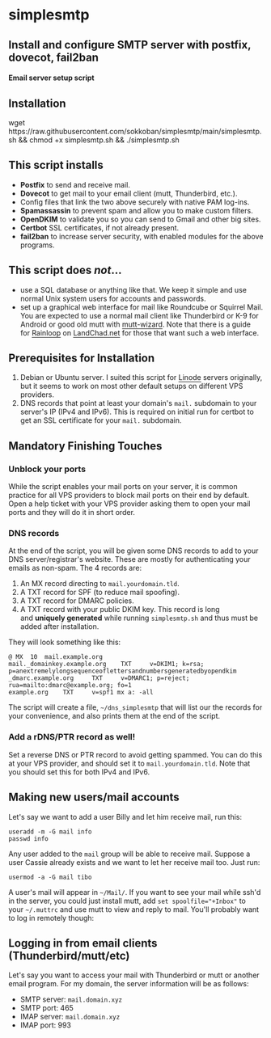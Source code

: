 # simplesmtp
<h2>Install and configure SMTP server with postfix, dovecot, fail2ban</h2>

<h4>Email server setup script</h4>
<h2>Installation</h2>
<p>wget https://raw.githubusercontent.com/sokkoban/simplesmtp/main/simplesmtp.sh && chmod +x simplesmtp.sh && ./simplesmtp.sh</p>
<h2 style="text-align:start">This script installs</h2>

<ul>
	<li><strong>Postfix</strong>&nbsp;to send and receive mail.</li>
	<li><strong>Dovecot</strong>&nbsp;to get mail to your email client (mutt, Thunderbird, etc.).</li>
	<li>Config files that link the two above securely with native PAM log-ins.</li>
	<li><strong>Spamassassin</strong>&nbsp;to prevent spam and allow you to make custom filters.</li>
	<li><strong>OpenDKIM</strong>&nbsp;to validate you so you can send to Gmail and other big sites.</li>
	<li><strong>Certbot</strong>&nbsp;SSL certificates, if not already present.</li>
	<li><strong>fail2ban</strong>&nbsp;to increase server security, with enabled modules for the above programs.</li>
</ul>

<h2 style="text-align:start">This script does&nbsp;<em>not</em>...</h2>

<ul>
	<li>use a SQL database or anything like that. We keep it simple and use normal Unix system users for accounts and passwords.</li>
	<li>set up a graphical web interface for mail like Roundcube or Squirrel Mail. You are expected to use a normal mail client like Thunderbird or K-9 for Android or good old mutt with&nbsp;<a href="https://github.com/lukesmithxyz/mutt-wizard" style="box-sizing: border-box; background-color: transparent; color: var(--fgColor-accent, var(--color-accent-fg)); text-decoration: underline; text-underline-offset: 0.2rem;">mutt-wizard</a>. Note that there is a guide for&nbsp;<a href="https://landchad.net/rainloop/" rel="nofollow" style="box-sizing: border-box; background-color: transparent; color: var(--fgColor-accent, var(--color-accent-fg)); text-decoration: underline; text-underline-offset: 0.2rem;">Rainloop</a>&nbsp;on&nbsp;<a href="https://landchad.net/" rel="nofollow" style="box-sizing: border-box; background-color: transparent; color: var(--fgColor-accent, var(--color-accent-fg)); text-decoration: underline; text-underline-offset: 0.2rem;">LandChad.net</a>&nbsp;for those that want such a web interface.</li>
</ul>

<h2 style="text-align:start">Prerequisites for Installation</h2>

<ol>
	<li>Debian or Ubuntu server. I suited this script for <a href="https://www.vultr.com/?ref=8940911-8H" rel="nofollow" style="box-sizing: border-box; background-color: transparent; color: var(--fgColor-accent, var(--color-accent-fg)); text-decoration: underline; text-underline-offset: 0.2rem;">Linode</a> servers originally, but it seems to work on most other default setups on different VPS providers.</li>
	<li>DNS records that point at least your domain&#39;s&nbsp;<code>mail.</code>&nbsp;subdomain to your server&#39;s IP (IPv4 and IPv6). This is required on initial run for certbot to get an SSL certificate for your&nbsp;<code>mail.</code>&nbsp;subdomain.</li>
</ol>

<h2 style="text-align:start">Mandatory Finishing Touches</h2>

<h3 style="text-align:start">Unblock your ports</h3>

<p style="text-align:start">While the script enables your mail ports on your server, it is common practice for all VPS providers to block mail ports on their end by default. Open a help ticket with your VPS provider asking them to open your mail ports and they will do it in short order.</p>

<h3 style="text-align:start">DNS records</h3>

<p style="text-align:start">At the end of the script, you will be given some DNS records to add to your DNS server/registrar&#39;s website. These are mostly for authenticating your emails as non-spam. The 4 records are:</p>

<ol>
	<li>An MX record directing to&nbsp;<code>mail.yourdomain.tld</code>.</li>
	<li>A TXT record for SPF (to reduce mail spoofing).</li>
	<li>A TXT record for DMARC policies.</li>
	<li>A TXT record with your public DKIM key. This record is long and&nbsp;<strong>uniquely generated</strong>&nbsp;while running&nbsp;<code>simplesmtp.sh</code>&nbsp;and thus must be added after installation.</li>
</ol>

<p style="text-align:start">They will look something like this:</p>

<pre>
<code>@	MX	10	mail.example.org
mail._domainkey.example.org    TXT     v=DKIM1; k=rsa; p=anextremelylongsequenceoflettersandnumbersgeneratedbyopendkim
_dmarc.example.org     TXT     v=DMARC1; p=reject; rua=mailto:dmarc@example.org; fo=1
example.org    TXT     v=spf1 mx a: -all
</code></pre>

<p style="text-align:start">The script will create a file,&nbsp;<code>~/dns_simplesmtp</code>&nbsp;that will list our the records for your convenience, and also prints them at the end of the script.</p>

<h3 style="text-align:start">Add a rDNS/PTR record as well!</h3>

<p style="text-align:start">Set a reverse DNS or PTR record to avoid getting spammed. You can do this at your VPS provider, and should set it to&nbsp;<code>mail.yourdomain.tld</code>. Note that you should set this for both IPv4 and IPv6.</p>

<h2 style="text-align:start">Making new users/mail accounts</h2>

<p style="text-align:start">Let&#39;s say we want to add a user Billy and let him receive mail, run this:</p>

<pre>
<code>useradd -m -G mail info
passwd info
</code></pre>

<p style="text-align:start">Any user added to the&nbsp;<code>mail</code>&nbsp;group will be able to receive mail. Suppose a user Cassie already exists and we want to let her receive mail too. Just run:</p>

<pre>
<code>usermod -a -G mail tibo
</code></pre>

<p style="text-align:start">A user&#39;s mail will appear in&nbsp;<code>~/Mail/</code>. If you want to see your mail while ssh&#39;d in the server, you could just install mutt, add&nbsp;<code>set spoolfile=&quot;+Inbox&quot;</code>&nbsp;to your&nbsp;<code>~/.muttrc</code>&nbsp;and use mutt to view and reply to mail. You&#39;ll probably want to log in remotely though:</p>

<h2 style="text-align:start">Logging in from email clients (Thunderbird/mutt/etc)</h2>

<p style="text-align:start">Let&#39;s say you want to access your mail with Thunderbird or mutt or another email program. For my domain, the server information will be as follows:</p>

<ul>
	<li>SMTP server:&nbsp;<code>mail.domain.xyz</code></li>
	<li>SMTP port: 465</li>
	<li>IMAP server:&nbsp;<code>mail.domain.xyz</code></li>
	<li>IMAP port: 993</li>
</ul>

